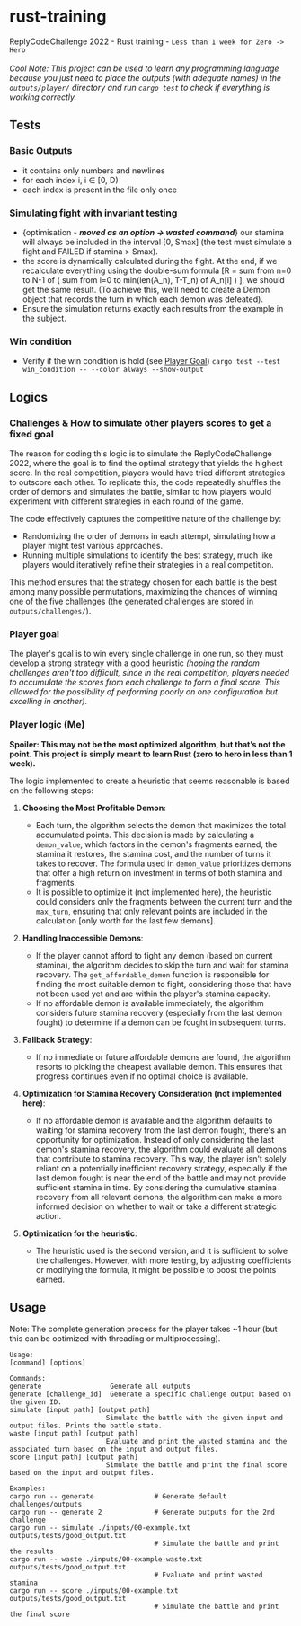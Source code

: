 # rust-training

ReplyCodeChallenge 2022 - Rust training - `Less than 1 week for Zero -> Hero`
\
\
_Cool Note: This project can be used to learn any programming language because you just need to place the outputs (with adequate names) in the `outputs/player/` directory and run `cargo test` to check if everything is working correctly._

## Tests

### Basic Outputs

- it contains only numbers and newlines
- for each index i, i ∈ [0, D)
- each index is present in the file only once

### Simulating fight with invariant testing

- {optimisation - _**moved as an option -> wasted command**_} our stamina will always be included in the interval [0, Smax]   (the test must simulate a fight and FAILED if stamina > Smax).
- the score is dynamically calculated during the fight. At the end, if we recalculate everything using the double-sum formula [R = sum from n=0 to N-1 of ( sum from i=0 to min(len(A_n), T-T_n) of A_n[i] )
], we should get the same result.   (To achieve this, we'll need to create a Demon object that records the turn in which each demon was defeated). 
- Ensure the simulation returns exactly each results from the example in the subject.

### Win condition

- Verify if the win condition is hold (see [Player Goal](#player-goal)) `cargo test --test win_condition -- --color always --show-output`

## Logics

### Challenges & How to simulate other players scores to get a fixed goal

The reason for coding this logic is to simulate the ReplyCodeChallenge 2022, where the goal is to find the optimal strategy that yields the highest score. In the real competition, players would have tried different strategies to outscore each other. To replicate this, the code repeatedly shuffles the order of demons and simulates the battle, similar to how players would experiment with different strategies in each round of the game.

The code effectively captures the competitive nature of the challenge by:

- Randomizing the order of demons in each attempt, simulating how a player might test various approaches.
- Running multiple simulations to identify the best strategy, much like players would iteratively refine their strategies in a real competition.

This method ensures that the strategy chosen for each battle is the best among many possible permutations, maximizing the chances of winning one of the five challenges (the generated challenges are stored in `outputs/challenges/`).

### Player goal

The player's goal is to win every single challenge in one run, so they must develop a strong strategy with a good heuristic _(hoping the random challenges aren't too difficult, since in the real competition, players needed to accumulate the scores from each challenge to form a final score. This allowed for the possibility of performing poorly on one configuration but excelling in another)_.

### Player logic (Me)

**Spoiler: This may not be the most optimized algorithm, but that’s not the point. This project is simply meant to learn Rust (zero to hero in less than 1 week).**

The logic implemented to create a heuristic that seems reasonable is based on the following steps:

1. **Choosing the Most Profitable Demon**: 
    - Each turn, the algorithm selects the demon that maximizes the total accumulated points. This decision is made by calculating a `demon_value`, which factors in the demon's fragments earned, the stamina it restores, the stamina cost, and the number of turns it takes to recover. The formula used in `demon_value` prioritizes demons that offer a high return on investment in terms of both stamina and fragments.
    - It is possible to optimize it (not implemented here), the heuristic could considers only the fragments between the current turn and the `max_turn`, ensuring that only relevant points are included in the calculation [only worth for the last few demons].

2. **Handling Inaccessible Demons**:
    - If the player cannot afford to fight any demon (based on current stamina), the algorithm decides to skip the turn and wait for stamina recovery. The `get_affordable_demon` function is responsible for finding the most suitable demon to fight, considering those that have not been used yet and are within the player's stamina capacity.
    - If no affordable demon is available immediately, the algorithm considers future stamina recovery (especially from the last demon fought) to determine if a demon can be fought in subsequent turns.

3. **Fallback Strategy**:
    - If no immediate or future affordable demons are found, the algorithm resorts to picking the cheapest available demon. This ensures that progress continues even if no optimal choice is available.

4. **Optimization for Stamina Recovery Consideration (not implemented here)**: 
    - If no affordable demon is available and the algorithm defaults to waiting for stamina recovery from the last demon fought, there's an opportunity for optimization. Instead of only considering the last demon's stamina recovery, the algorithm could evaluate all demons that contribute to stamina recovery. This way, the player isn't solely reliant on a potentially inefficient recovery strategy, especially if the last demon fought is near the end of the battle and may not provide sufficient stamina in time. By considering the cumulative stamina recovery from all relevant demons, the algorithm can make a more informed decision on whether to wait or take a different strategic action.

5. **Optimization for the heuristic**:
    - The heuristic used is the second version, and it is sufficient to solve the challenges. However, with more testing, by adjusting coefficients or modifying the formula, it might be possible to boost the points earned.

## Usage

Note: The complete generation process for the player takes ~1 hour (but this can be optimized with threading or multiprocessing).

    Usage:
    [command] [options]

    Commands:
    generate                 Generate all outputs
    generate [challenge_id]  Generate a specific challenge output based on the given ID.
    simulate [input path] [output path]
                            Simulate the battle with the given input and output files. Prints the battle state.
    waste [input path] [output path]
                            Evaluate and print the wasted stamina and the associated turn based on the input and output files.
    score [input path] [output path]
                            Simulate the battle and print the final score based on the input and output files.

    Examples:
    cargo run -- generate               # Generate default challenges/outputs
    cargo run -- generate 2             # Generate outputs for the 2nd challenge
    cargo run -- simulate ./inputs/00-example.txt outputs/tests/good_output.txt
                                        # Simulate the battle and print the results
    cargo run -- waste ./inputs/00-example-waste.txt outputs/tests/good_output.txt
                                        # Evaluate and print wasted stamina
    cargo run -- score ./inputs/00-example.txt outputs/tests/good_output.txt
                                        # Simulate the battle and print the final score
